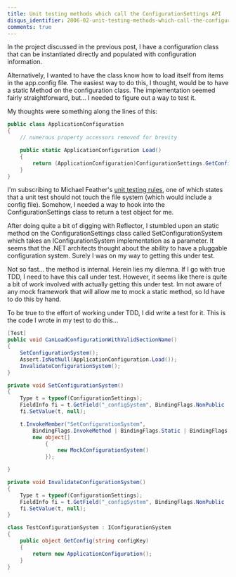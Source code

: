 ```yaml
---
title: Unit testing methods which call the ConfigurationSettings API
disqus_identifier: 2006-02-unit-testing-methods-which-call-the-configurationsettings-api
comments: true
---
```


In the project discussed in the previous post, I have a configuration class that can be instantiated directly and populated with configuration information.

Alternatively, I wanted to have the class know how to load itself from items in the app.config file. The easiest way to do this, I thought, would be to have a static Method on the configuration class. The implementation seemed fairly straightforward, but... I needed to figure out a way to test it.

My thoughts were something along the lines of this:

``` csharp
public class ApplicationConfiguration
{
    // numerous property accessors removed for brevity

    public static ApplicationConfiguration Load()
    {
        return (ApplicationConfiguration)ConfigurationSettings.GetConfig("mySectionName");
    }
}
```

I'm subscribing to Michael Feather's [unit testing rules][1], one of which states that a unit test should not touch the file system (which would include a config file). Somehow, I needed a way to hook into the ConfigurationSettings class to return a test object for me.

After doing quite a bit of digging with Reflector, I stumbled upon an static method on the ConfigurationSettings class called SetConfigurationSystem which takes an IConfigurationSystem implementation as a parameter. It seems that the .NET architects thought about the ability to have a pluggable configuration system. Surely I was on my way to getting this under test.

Not so fast... the method is internal. Herein lies my dilemna. If I go with true TDD, I need to have this call under test. However, it seems like there is quite a bit of work involved with actually getting this under test. Im not aware of any mock framework that will allow me to mock a static method, so Id have to do this by hand.

To be true to the effort of working under TDD, I did write a test for it. This is the code I wrote in my test to do this...

``` csharp
[Test]
public void CanLoadConfigurationWithValidSectionName()
{
    SetConfigurationSystem();
    Assert.IsNotNull(ApplicationConfiguration.Load());
    InvalidateConfigurationSystem();
}

private void SetConfigurationSystem()
{
    Type t = typeof(ConfigurationSettings);
    FieldInfo fi = t.GetField("_configSystem", BindingFlags.NonPublic | BindingFlags.Static);
    fi.SetValue(t, null);

    t.InvokeMember("SetConfigurationSystem",
        BindingFlags.InvokeMethod | BindingFlags.Static | BindingFlags.NonPublic, null, t,
        new object[]
            {
                new MockConfigurationSystem()
            });

}

private void InvalidateConfigurationSystem()
{
    Type t = typeof(ConfigurationSettings);
    FieldInfo fi = t.GetField("_configSystem", BindingFlags.NonPublic | BindingFlags.Static);
    fi.SetValue(t, null);
}

class TestConfigurationSystem : IConfigurationSystem
{
    public object GetConfig(string configKey)
    {
        return new ApplicationConfiguration();
    }
}
```

[1]:http://www.artima.com/weblogs/viewpost.jsp?thread=126923
